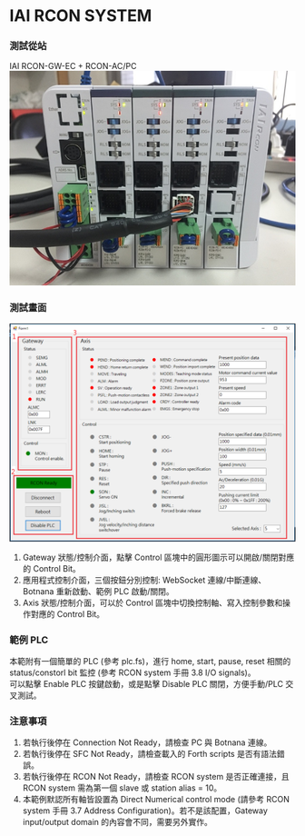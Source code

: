 # IAI RCON SYSTEM

### 測試從站

IAI RCON-GW-EC + RCON-AC/PC  
![](./IAI_RCON_SYSTEM.jpg)

### 測試畫面

![](./IAI_RCON_TEST_HMI.PNG)

1. Gateway 狀態/控制介面，點擊 Control 區塊中的圓形圖示可以開啟/關閉對應的 Control Bit。
2. 應用程式控制介面，三個按鈕分別控制: WebSocket 連線/中斷連線、Botnana 重新啟動、範例 PLC 啟動/關閉。
3. Axis 狀態/控制介面，可以於 Control 區塊中切換控制軸、寫入控制參數和操作對應的 Control Bit。

### 範例 PLC

本範附有一個簡單的 PLC (參考 plc.fs)，進行 home, start, pause, reset 相關的 status/constorl bit 監控 (參考 RCON system 手冊 3.8 I/O signals)。  
可以點擊 Enable PLC 按鍵啟動，或是點擊 Disable PLC 關閉，方便手動/PLC 交叉測試。

### 注意事項

1. 若執行後停在 Connection Not Ready，請檢查 PC 與 Botnana 連線。
2. 若執行後停在 SFC Not Ready，請檢查載入的 Forth scripts 是否有語法錯誤。
3. 若執行後停在 RCON Not Ready，請檢查 RCON system 是否正確連接，且 RCON system 需為第一個 slave 或 station alias = 10。
4. 本範例默認所有軸皆設置為 Direct Numerical control mode (請參考 RCON system 手冊 3.7 Address Configuration)。若不是該配置，Gateway input/output domain 的內容會不同，需要另外實作。
